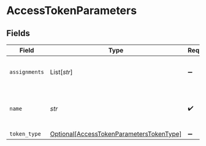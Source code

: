 # AccessTokenParameters


## Fields

| Field                                                                                             | Type                                                                                              | Required                                                                                          | Description                                                                                       | Example                                                                                           |
| ------------------------------------------------------------------------------------------------- | ------------------------------------------------------------------------------------------------- | ------------------------------------------------------------------------------------------------- | ------------------------------------------------------------------------------------------------- | ------------------------------------------------------------------------------------------------- |
| `assignments`                                                                                     | List[*str*]                                                                                       | :heavy_minus_sign:                                                                                | List of role ids attached to an user                                                              |                                                                                                   |
| `name`                                                                                            | *str*                                                                                             | :heavy_check_mark:                                                                                | Human readable name for access token                                                              | Postman Access Token                                                                              |
| `token_type`                                                                                      | [Optional[AccessTokenParametersTokenType]](../../models/shared/accesstokenparameterstokentype.md) | :heavy_minus_sign:                                                                                | N/A                                                                                               |                                                                                                   |